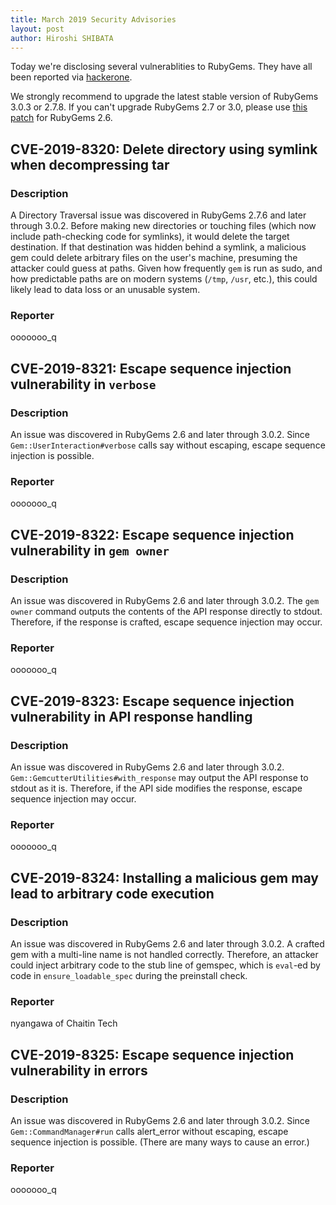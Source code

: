 ```yaml
---
title: March 2019 Security Advisories
layout: post
author: Hiroshi SHIBATA
---
```


Today we're disclosing several vulnerablities to RubyGems. They have all been reported via [hackerone](https://hackerone.com/rubygems).

We strongly recommend to upgrade the latest stable version of RubyGems 3.0.3 or 2.7.8.
If you can't upgrade RubyGems 2.7 or 3.0, please use [this patch](https://bugs.ruby-lang.org/attachments/7669) for RubyGems 2.6.

## CVE-2019-8320: Delete directory using symlink when decompressing tar

### Description

A Directory Traversal issue was discovered in RubyGems 2.7.6 and later through 3.0.2.
Before making new directories or touching files (which now include
path-checking code for symlinks), it would delete the target
destination. If that destination was hidden behind a symlink, a
malicious gem could delete arbitrary files on the user's machine,
presuming the attacker could guess at paths. Given how frequently `gem` is run
as sudo, and how predictable paths are on modern systems (`/tmp`,
`/usr`, etc.), this could likely lead to data loss or an unusable
system.

### Reporter

ooooooo_q


## CVE-2019-8321: Escape sequence injection vulnerability in `verbose`

### Description

An issue was discovered in RubyGems 2.6 and later through 3.0.2.
Since `Gem::UserInteraction#verbose` calls say without escaping, escape
sequence injection is possible.

### Reporter

ooooooo_q

## CVE-2019-8322: Escape sequence injection vulnerability in `gem owner`

### Description

An issue was discovered in RubyGems 2.6 and later through 3.0.2.
The `gem owner` command outputs the contents of the API response directly
to stdout. Therefore, if the response is crafted, escape sequence
injection may occur.

### Reporter

ooooooo_q

## CVE-2019-8323: Escape sequence injection vulnerability in API response handling

### Description

An issue was discovered in RubyGems 2.6 and later through 3.0.2.
`Gem::GemcutterUtilities#with_response` may output the API response to
stdout as it is. Therefore, if the API side modifies the response,
escape sequence injection may occur.

### Reporter

ooooooo_q

## CVE-2019-8324: Installing a malicious gem may lead to arbitrary code execution

### Description

An issue was discovered in RubyGems 2.6 and later through 3.0.2.
A crafted gem with a multi-line name is not handled correctly.
Therefore, an attacker could inject arbitrary code to the stub line of
gemspec, which is `eval`-ed by code in `ensure_loadable_spec` during
the preinstall check.

### Reporter

nyangawa of Chaitin Tech

## CVE-2019-8325: Escape sequence injection vulnerability in errors

### Description

An issue was discovered in RubyGems 2.6 and later through 3.0.2.
Since `Gem::CommandManager#run` calls alert_error without escaping,
escape sequence injection is possible. (There are many ways to cause
an error.)

### Reporter

ooooooo_q
